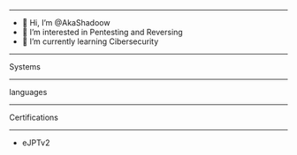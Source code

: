 * * *
- 👋 Hi, I’m @AkaShadoow
- 👀 I’m interested in Pentesting and Reversing
- 🌱 I’m currently learning Cibersecurity
* * *

Systems
* * *

languages
* * *

Certifications
* * *
- eJPTv2

